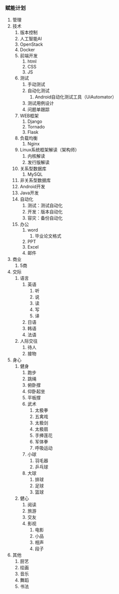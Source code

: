 ### 赋能计划 ###
1. 管理
2. 技术
	1. 版本控制
	2. 人工智能AI
	3. OpenStack
	4. Docker
	5. 前端开发
		1. html
		2. CSS
		3. JS 
	7. 测试
		1. 手动测试
		2. 自动化测试
			1. Android自动化测试工具（UiAutomator）
		3. 测试用例设计
		4. 问题单跟踪
	8. WEB框架
		1. Django
		2. Tornado
		3. Flask
	9. 负载均衡
		1. Nginx
	10. Linux系统框架解读（架构师）
		1. 内核解读
		2. 发行版解读
	11. 关系型数据库
		1. MySQL
	12. 非关系型数据库 
	13. Android开发
	14. Java开发
	15. 自动化
		1. 测试：测试自动化
		2. 开发：版本自动化
		3. 容灾：备份自动化
	16. 办公
		1. word
			1. 毕业论文格式
		2. PPT
		3. Excel			
		4. 邮件
3. 商业
	1. 5商
4. 交际
	1. 语言
		1. 英语
			1. 听
			2. 说
			3. 读
			4. 写
			5. 译 
		2. 日语
		3. 韩语
		4. 法语
	2. 人际交往
		1. 待人
		2. 接物
5. 身心
	1. 健身
		1. 跑步
		3. 跳绳
		4. 俯卧撑
		5. 仰卧起坐
		6. 平板撑
		7. 武术
			1. 太极拳
			2. 五禽戏
			3. 太极剑
			4. 太极扇
			5. 手捧莲花
			6. 军体拳
			7. 呼吸运动
		8. 小球
			1. 羽毛器
			2. 乒乓球
		9. 大球
			1. 排球
			2. 足球
			3. 篮球
	2. 健心
		1. 阅读
		2. 旅游
		3. 交友
		4. 影视
			1. 电影
			2. 小品
			3. 相声
			4. 段子
6. 其他
	1. 厨艺
	2. 绘画
	3. 音乐
	4. 舞蹈
	5. 书法

